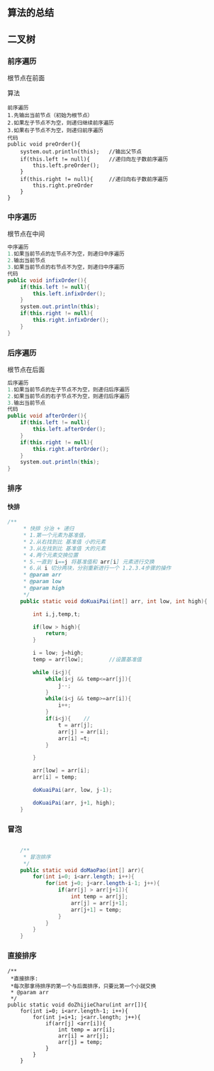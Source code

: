 ## 算法的总结

## 二叉树

### 前序遍历

根节点在前面

算法

```jaav
前序遍历
1.先输出当前节点（初始为根节点）
2.如果左子节点不为空，则递归继续前序遍历
3.如果右子节点不为空，则递归前序遍历
代码
public void preOrder(){
	system.out.println(this);	//输出父节点
	if(this.left != null){		//递归向左子数前序遍历
		this.left.preOrder();
	}
	if(this.right != null){		//递归向右子数前序遍历
		this.right.preOrder
	}
}

```

### 中序遍历

根节点在中间

```java
中序遍历
1.如果当前节点的左节点不为空，则递归中序遍历
2.输出当前节点
3.如果当前节点的右节点不为空，则递归中序遍历
代码
public void infixOrder(){
    if(this.left != null){
        this.left.infixOrder();
    }
    system.out.println(this);
    if(this.right != null){
        this.right.infixOrder();
    }
}    
```

### 后序遍历

根节点在后面

```java
后序遍历
1.如果当前节点的左子节点不为空，则递归后序遍历
2.如果当前节点的右子节点不为空，则递归后序遍历
3.输出当前节点
代码
public void afterOrder(){
    if(this.left != null){
        this.left.afterOrder();
    }
    if(this.right != null){
        this.right.afterOrder();
    }
    system.out.println(this);
}    
```

### 排序

#### 快排

```java
/**
	 * 快排 分治 + 递归
	 * 1.第一个元素为基准值，
	 * 2.从右找到比 基准值 小的元素
	 * 3.从左找到比 基准值 大的元素
	 * 4.两个元素交换位置
	 * 5.一直到 i==j 将基准值和 arr[i] 元素进行交换
	 * 6.从 i 切分两块，分别重新进行一个 1.2.3.4步骤的操作
	 * @param arr
	 * @param low
	 * @param high
	 */
	public static void doKuaiPai(int[] arr, int low, int high){

		int i,j,temp,t;

		if(low > high){
			return;
		}

		i = low; j=high;
		temp = arr[low];		//设置基准值

		while (i<j){
			while(i<j && temp<=arr[j]){
				j--;
			}
			while(i<j && temp>=arr[i]){
				i++;
			}
			if(i<j){	//
				t = arr[j];
				arr[j] = arr[i];
				arr[i] =t;
			}

		}

		arr[low] = arr[i];
		arr[i] = temp;

		doKuaiPai(arr, low, j-1);

		doKuaiPai(arr, j+1, high);
	}
```

### 冒泡

```java

	/**
	 * 冒泡排序
	 */
	public static void doMaoPao(int[] arr){
		for(int i=0; i<arr.length; i++){
			for(int j=0; j<arr.length-i-1; j++){
				if(arr[j] > arr[j+1]){
					int temp = arr[j];
					arr[j] = arr[j+1];
					arr[j+1] = temp;
				}
			}
		}
	}
```

### 直接排序

	/**
	 *直接排序:
	 *每次那拿待排序的第一个与后面排序，只要比第一个小就交换
	 * @param arr
	 */
	public static void doZhijieCharu(int arr[]){
		for(int i=0; i<arr.length-1; i++){
			for(int j=i+1; j<arr.length; j++){
				if(arr[j] <arr[i]){
					int temp = arr[i];
					arr[i] = arr[j];
					arr[j] = temp;
				}
			}
		}